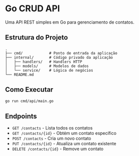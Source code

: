 # Go CRUD API

Uma API REST simples em Go para gerenciamento de contatos.

## Estrutura do Projeto

```
.
├── cmd/            # Ponto de entrada da aplicação
├── internal/       # Código privado da aplicação
│   ├── handlers/   # Handlers HTTP
│   ├── models/     # Modelos de dados
│   └── service/    # Lógica de negócios
└── README.md
```

## Como Executar

```bash
go run cmd/api/main.go
```

## Endpoints

- `GET /contacts` - Lista todos os contatos
- `GET /contacts/{id}` - Obtém um contato específico
- `POST /contacts` - Cria um novo contato
- `PUT /contacts/{id}` - Atualiza um contato existente
- `DELETE /contacts/{id}` - Remove um contato
```
